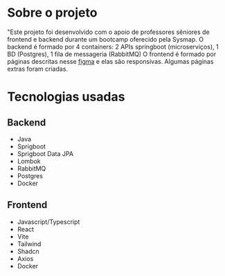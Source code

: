# Sobre o projeto

"Este projeto foi desenvolvido com o apoio de professores sêniores de frontend e backend durante um bootcamp oferecido pela Sysmap.
O backend é formado por 4 containers: 2 APIs springboot (microserviços), 1 BD (Postgres), 1 fila de messageria (RabbitMQ)
O frontend é formado por páginas descritas nesse [figma](https://www.figma.com/design/fF2yIgh22phkAsgZKqeYh8/BootPlay---Wireframe?node-id=0-1&t=AqC0ABR9NxB9bULh-1) e elas são responsivas. Algumas páginas extras foram criadas.

# Tecnologias usadas

## Backend

- Java
- Sprigboot
- Sprigboot Data JPA
- Lombok
- RabbitMQ
- Postgres
- Docker


## Frontend

- Javascript/Typescript
- React
- Vite
- Tailwind
- Shadcn
- Axios
- Docker

